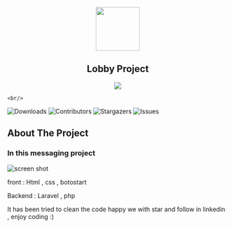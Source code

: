 <p align="center">
  <a href="https://github.com/MohamadNematizadeh/laravel_lobby" target="_blank">
    <img src="https://github.com/MohamadNematizadeh/laravel_lobby/blob/main/public/img/1.png?raw=true" width="100">
  </a>
  <h2 align="center"> Lobby Project</h2>
  <p align="center" ><img src = "https://skillicons.dev/icons?i=php,laravel,mysql,html , css ,bootstrap,javascript"></p>

    <br/>
  </p>
</p>

![Downloads](https://img.shields.io/github/downloads/MohamadNematizadeh/laravel_lobby/total) ![Contributors](https://img.shields.io/github/contributors/MohamadNematizadeh/laravel_lobby?color=dark-green) ![Stargazers](https://img.shields.io/github/stars/MohamadNematizadeh/laravel_lobby?style=social) ![Issues](https://img.shields.io/github/issues/MohamadNematizadeh/laravel_lobby) 

## About The Project
### In this messaging project
![screen shot](public/img/2.png)


front : Html , css  , botostart

Backend : Laravel , php

It has been tried to clean the code
happy we with star and follow in linkedin , enjoy coding :)
